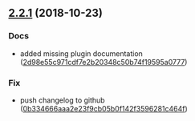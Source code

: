 ## [2.2.1](https://github.com/WTW-IM/babel-preset-wtw-im/compare/v2.2.0...v2.2.1) (2018-10-23)


### Docs

* added missing plugin documentation ([2d98e55c971cdf7e2b20348c50b74f19595a0777](https://github.com/WTW-IM/babel-preset-wtw-im/commit/2d98e55c971cdf7e2b20348c50b74f19595a0777))

### Fix

* push changelog to github ([0b334666aaa2e23f9cb05b0f142f3596281c464f](https://github.com/WTW-IM/babel-preset-wtw-im/commit/0b334666aaa2e23f9cb05b0f142f3596281c464f))
